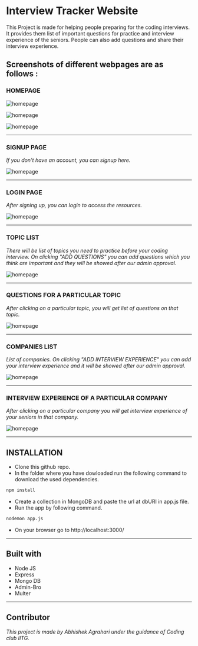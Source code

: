 # Interview Tracker Website

This Project is made for helping people preparing for the coding interviews. It provides them list of important questions for practice and interview experience of the seniors. People can also add questions and share their interview experience.


## Screenshots of different webpages are as follows :

### HOMEPAGE

![homepage](https://github.com/abhishekagrahari123/iterviewTracker/blob/master/public/h1.png)

![homepage](https://github.com/abhishekagrahari123/iterviewTracker/blob/master/public/h2.png)

![homepage](https://github.com/abhishekagrahari123/iterviewTracker/blob/master/public/h3.png)

___

### SIGNUP PAGE

_If you don't have an account, you can signup here._

![homepage](https://github.com/abhishekagrahari123/iterviewTracker/blob/master/public/signup.png)

___

### LOGIN PAGE

_After signing up, you can login to access the resources._

![homepage](https://github.com/abhishekagrahari123/iterviewTracker/blob/master/public/login.png)

___

### TOPIC LIST

_There will be list of topics you need to practice before your coding interview. On clicking "ADD QUESTIONS" you can add questions which you think are important and they will be showed after our admin approval._

![homepage](https://github.com/abhishekagrahari123/iterviewTracker/blob/master/public/topic.png)

___

### QUESTIONS FOR A PARTICULAR TOPIC

_After clicking on a particular topic, you will get list of questions on that topic._

![homepage](https://github.com/abhishekagrahari123/iterviewTracker/blob/master/public/question.png)

___

### COMPANIES LIST

_List of companies. On clicking "ADD INTERVIEW EXPERIENCE" you can add your interview experience and it will be showed after our admin approval._

![homepage](https://github.com/abhishekagrahari123/iterviewTracker/blob/master/public/company.png)

___

### INTERVIEW EXPERIENCE OF A PARTICULAR COMPANY

_After clicking on a particular company you will get interview experience of your seniors in that company._


![homepage](https://github.com/abhishekagrahari123/iterviewTracker/blob/master/public/expe.png)

___

## INSTALLATION

* Clone this github repo.
* In the folder where you have dowloaded run the following command to download the used dependencies.

```sh
npm install
```
* Create a collection in MongoDB and paste the url at dbURI in app.js file.
* Run the app by following command.

```sh
nodemon app.js
```
* On your browser go to http://localhost:3000/
___

## Built with

* Node JS
* Express
* Mongo DB
* Admin-Bro
* Multer
___

## Contributor

_This project is made by Abhishek Agrahari under the guidance of Coding club IITG._



